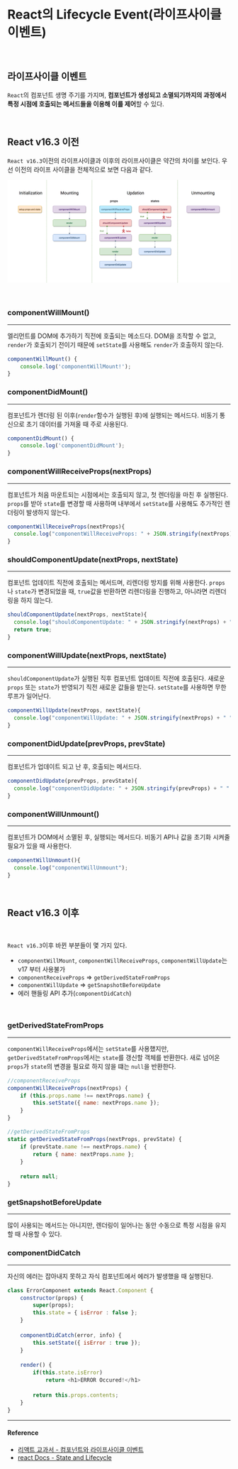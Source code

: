 # React의 Lifecycle Event(라이프사이클 이벤트)

<br/>

## 라이프사이클 이벤트

`React`의 컴포넌트 생명 주기를 가지며, **컴포넌트가 생성되고 소멸되기까지의 과정에서 특정 시점에 호출되는 메서드들을 이용해 이를 제어**할 수 있다.

<br/>

## React v16.3 이전

`React v16.3`이전의 라이프사이클과 이후의 라이프사이클은 약간의 차이를 보인다. 우선 이전의 라이프 사이클을 전체적으로 보면 다음과 같다.

![react_lifecylce](/assets/images/react_lifecylce.png)

<br/>

### componentWillMount()

---

엘리먼트를 DOM에 추가하기 직전에 호출되는 메소드다.
DOM을 조작할 수 없고, `render`가 호출되기 전이기 때문에 `setState`를 사용해도 `render`가 호출하지 않는다.

```js
componentWillMount() {
    console.log('componentWillMount!');
}
```

### componentDidMount()

---

컴포넌트가 렌더링 된 이후(`render`함수가 실행된 후)에 실행되는 메서드다. 비동기 통신으로 초기 데이터를 가져올 때 주로 사용된다.

```js
componentDidMount() {
    console.log('componentDidMount');
}
```

### componentWillReceiveProps(nextProps)

---

컴포넌트가 처음 마운트되는 시점에서는 호출되지 않고, 첫 렌더링을 마친 후 실행된다. `props`를 받아 `state`를 변경할 때 사용하며 내부에서 `setState`를 사용해도 추가적인 렌더링이 발생하지 않는다.

```js
componentWillReceiveProps(nextProps){
  console.log("componentWillReceiveProps: " + JSON.stringify(nextProps));
}
```

### shouldComponentUpdate(nextProps, nextState)

---

컴포넌트 업데이트 직전에 호출되는 메서드며, 리렌더링 방지를 위해 사용한다.
`props`나 `state`가 변경되었을 때, `true`값을 반환하면 리렌더링을 진행하고, 아니라면 리렌더링을 하지 않는다.

```js
shouldComponentUpdate(nextProps, nextState){
  console.log("shouldComponentUpdate: " + JSON.stringify(nextProps) + " " + JSON.stringify(nextState));
  return true;
}
```

### componentWillUpdate(nextProps, nextState)

---

`shouldComponentUpdate`가 실행된 직후 컴포넌트 업데이트 직전에 호출된다. 새로운 `props` 또는 `state`가 반영되기 직전 새로운 값들을 받는다. `setState`를 사용하면 무한 루프가 일어난다.

```js
componentWillUpdate(nextProps, nextState){
  console.log("componentWillUpdate: " + JSON.stringify(nextProps) + " " + JSON.stringify(nextState));
}
```

### componentDidUpdate(prevProps, prevState)

---

컴포넌트가 업데이트 되고 난 후, 호출되는 메서드다.

```js
componentDidUpdate(prevProps, prevState){
  console.log("componentDidUpdate: " + JSON.stringify(prevProps) + " " + JSON.stringify(prevState));
}
```

### componentWillUnmount()

---

컴포넌트가 DOM에서 소멸된 후, 실행되는 메서드다. 비동기 API나 값을 초기화 시켜줄 필요가 있을 때 사용한다.

```js
componentWillUnmount(){
  console.log("componentWillUnmount");
}
```

<br/>

## React v16.3 이후

<br/>

`React v16.3`이후 바뀐 부분들이 몇 가지 있다.

- `componentWillMount`, `componentWillReceiveProps`, `componentWillUpdate`는 v17 부터 사용불가
- `componentReceiveProps` => `getDerivedStateFromProps`
- `componentWillUpdate` => `getSnapshotBeforeUpdate`
- 에러 핸들링 API 추가(`componentDidCatch`)

<br/>

### getDerivedStateFromProps

---

`componentWillReceiveProps`에서는 `setState`를 사용했지만, `getDerivedStateFromProps`에서는 `state`를 갱신할 객체를 반환한다. 새로 넘어온 `props`가 `state`의 변경을 필요로 하지 않을 떄는 `null`을 반환한다.

```js
//componentReceiveProps
componentWillReceiveProps(nextProps) {
    if (this.props.name !== nextProps.name) {
        this.setState({ name: nextProps.name });
    }
}
```

```js
//getDerivedStateFromProps
static getDerivedStateFromProps(nextProps, prevState) {
    if (prevState.name !== nextProps.name) {
        return { name: nextProps.name };
    }

    return null;
}
```

### getSnapshotBeforeUpdate

---

많이 사용되는 메서드는 아니지만, 렌더링이 일어나는 동안 수동으로 특정 시점을 유지할 때 사용할 수 있다.

### componentDidCatch

---

자신의 에러는 잡아내지 못하고 자식 컴포넌트에서 에러가 발생했을 때 실행된다.

```js
class ErrorComponent extends React.Component {
    constructor(props) {
        super(props);
        this.state = { isError : false };
    }

    componentDidCatch(error, info) {
        this.setState({ isError : true });
    }

    render() {
        if(this.state.isError)
            return <h1>ERROR Occured!</h1>
        
        return this.props.contents;
    }
}
```

---

#### Reference

- [리액트 교과서 - 컴포넌트와 라이프사이클 이벤트](https://velog.io/@kyusung/%EB%A6%AC%EC%95%A1%ED%8A%B8-%EA%B5%90%EA%B3%BC%EC%84%9C-%EC%BB%B4%ED%8F%AC%EB%84%8C%ED%8A%B8%EC%99%80-%EB%9D%BC%EC%9D%B4%ED%94%84%EC%82%AC%EC%9D%B4%ED%81%B4-%EC%9D%B4%EB%B2%A4%ED%8A%B8)
- [react Docs - State and Lifecycle](https://reactjs.org/docs/state-and-lifecycle.html)
